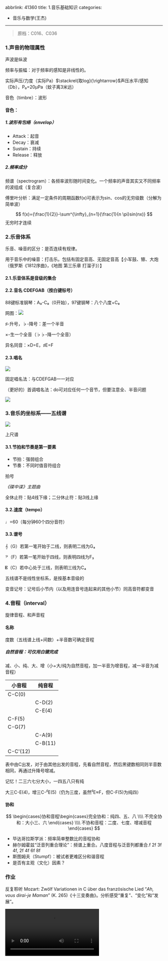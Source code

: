 abbrlink: 41360
title: 1.音乐基础知识
categories:
  - 音乐与数学(王杰)
---
> 原档：C016、C036

### 1.声音的物理属性

声波是纵波

频率与振幅：对于频率的感知是非线性的。

实际声压/力度（实际Pa）$\stackrel{取log}{\rightarrow}$声压水平/感知（Db），P₀=20μPa（蚊子离3米远）

音色（timbre）：波形

#### 音色：

##### 1.波形有包络（envelop）

- Attack：起音
- Decay：衰减
- Sustain：持续
- Release：释放

##### 2.频率成分

频谱（spectrogram）：各频率波形随时间变化。一个频率的声音其实又不同频率的波组成（复合波）

傅里叶分析：满足一定条件的周期函数f(x)可表示为sin、cos的无穷级数（分解为简单波）

$$
f(x)={\frac{1}{2}}-\sum^{\infty}_{n=1}{\frac{1}{n \pi}sin(nx)}
$$
无穷时才连续

### 2.乐音体系

乐音、噪音的区分：是否连续有规律。

用于音乐中的噪音：打击乐。包括有固定音高、无固定音高【小军鼓、镲、大炮（俄罗斯《1812序曲》，《地图 第三乐章 打溜子》）】

#### 2.1.乐音体系是音级的集合

#### 2.2.音名 CDEFGAB（按白键标号）

88键标准钢琴：A₀-C₈（0开始），97键钢琴：八个八度+C₈

网图：![](C016.jpg)

♯-升号，♭-降号：差一个半音

×-生一个全音（♭♭-降一个全音）

异名同音：×D=E，♯E=F

#### 2.3.唱名

![](C016-1.png)

固定唱名法：与CDEFGAB一一对应

（更好的）首调唱名法：do可对应任何一个音节，但要注意全、半音问题

![](C016-2.jpg)

### 3.音乐的坐标系——五线谱

![](C016-3.png)

上尺谱

#### 3.1.节拍和节奏是第一要素

- 节拍：强弱组合
- 节奏：不同时值音符组合

拍号

*《碟中谍》主题曲*

全休止符：贴4线下缘；二分休止符：贴3线上缘

#### 3.2.速度（tempo）

♩=60（每分钟60个四分音符）

#### 3.3.谱号

𝄞（G）若第一笔开始于二线，则表明二线为G₄

𝄢（F）若第一笔开始于四线，则表明四线为F₃

𝄡（C）若中心处于三线，则表明三线为C₄

五线谱不是线性坐标系，是按基本音级的

变音记号：记号后小节内（以及用连音号连起来的其他小节）同高音符都变音

### 4.音程（interval）

旋律音程、和声音程

#### 名称

度数（五线谱上线+间数）+半音数可确定音程

##### 自然音程：可仅用白键完成

减、小、纯、大、增（小+大/纯为自然音程，加一半音为增音程，减一半音为减音程）

| 小音程   | 纯音程  |
| -------- | ------- |
| C-C(0)   |         |
|          | C-D(2)  |
|          | C-E(4)  |
| C-F(5)   |         |
| C-G(7)   |         |
|          | C-A(9)  |
|          | C-B(11) |
| C-C'(12) |         |

表中由C出发，对于由其他出发的音程，先看自然音程，然后黑键数相同则半音数相同，再通过升降号增减。

记忆！二三六七分大小，一四五八只有纯

大三C-E(4)，增三C-<sup>♯</sup>E(5)（仍为三度，虽然<sup>♯</sup>E≈F，但C-F(5)为纯四）

#### 协和

$$
\begin{cases}协和音程\begin{cases}完全协和：纯四、五、八 \\\\
不完全协和：大小三、六
\end{cases} \\\\
不协和音程：二度、七度、增减音程
\end{cases}
$$

- 毕达哥拉斯学派：频率简单整数比的音程协和
- 赫尔姆霍兹“泛音列重合理论”：频谱上重合。八度音程与泛音列都重合.f 2f 3f 4f, 2f 4f 6f 8f
- 斯图姆夫（Stumpf）：被试者更难区分和谐音程
- 是否有主观（文化）因素？

### 作业

反复聆听 Mozart: Zwölf Variationen in C über das französische Lied “*Ah, vous dirai-je Maman*” (K. 265)《十三变奏曲》。分析感受“重复”、“变化”和“发展”。

<video controls="" autoplay="" name="media"><source src="http://notes.lawaxi.net/files/%E9%9F%B3%E4%B9%90%E4%B8%8E%E6%95%B0%E5%AD%A6/Mozart12VariationsK265.mp4" type="video/mp4"></video>